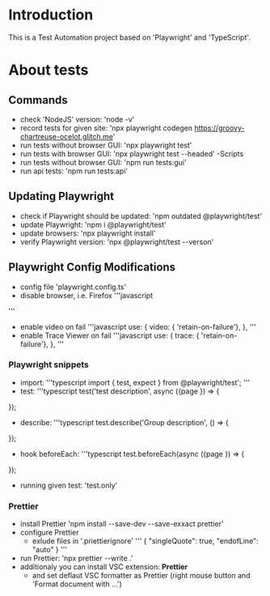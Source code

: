 # Introduction 
This is a Test Automation project based on 'Playwright' and 'TypeScript'.

# About tests


## Commands

- check 'NodeJS' version:
'node -v'
- record tests for given site:
'npx playwright codegen https://groovy-chartreuse-ocelot.glitch.me'
- run tests without browser GUI:
'npx playwright test'
- run tests with browser GUI:
'npx playwright test --headed'
-Scripts
- run tests without browser GUI:
'npm run tests:gui'
- run api tests:
'npm run tests:api'

## Updating Playwright
- check if Playwright should be updated:
'npm outdated @playwright/test'
- update Playwright:
'npm i @playwright/test'
- update browsers:
'npx playwright install'
- verify Playwright version:
'npx @playwright/test --verson'

## Playwright Config Modifications

- config file 'playwright.config.ts'
- disable browser, i.e. Firefox
'''javascript
<!-- {
    name: 'firefox',
    use {
        ...devices['Desktop Firefox'],
    },
}, -->
'''
- enable video on fail
'''javascript
use: {
    video: { 'retain-on-failure'},
},
'''
- enable Trace Viewer on fail
'''javascript
use: {
    trace: { 'retain-on-failure'},
},
'''

### Playwright snippets

- import:
'''typescript
import { test, expect } from @playwright/test';
'''
- test:
'''typescript
test('test description', async ({page }) => {
    <!-- your code -->
});
- describe:
'''typescript
test.describe('Group description', () => {
    <!-- your code -->
});
- hook beforeEach:
'''typescript
test.beforeEach(async ({page }) => {
    <!-- your code -->
});
- running given test: 'test.only'

### Prettier

- install Prettier
'npm install --save-dev --save-exxact prettier'
- configure Prettier
    - exlude files in '.priettierignore'
    '''
    {
        "singleQuote": true,
        "endofLine": "auto"
    }
    '''
- run Prettier:
'npx prettier --write .'
- additionaly you can install VSC extension: **Prettier**
    - and set deflaut VSC formatter as Prettier (right mouse button and 'Format document with ...')